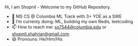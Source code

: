 Hi, I am Shopnil - Welcome to my GitHub Repository.

- 🔭 MS CS @ Columbia ML Track with 3+ YOE as a SWE
- 🌱 I’m currenty doing: ML, building my own Redis, leetcoding
- 📫 How to reach me: ss7544@columbia.edu or shopnil.shahriar@gmail.com
- 😄 Pronouns: He/Him/His





